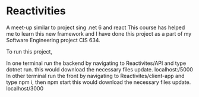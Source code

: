 # Reactivities
A meet-up similar to project sing .net 6 and react
This course has helped me to learn this new framework and I have done this project as a part of my Software Engineering project CIS 634.

To run this project,

In one terminal run the backend by navigating to Reactivites/API and type dotnet run. this would download the necessary files update. localhost:/5000
In other terminal run the front by navigating to Reactivites/client-app and type npm i, then npm start this would download the necessary files update. localhost/3000
